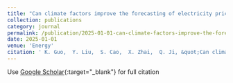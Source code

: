 ```yaml
---
title: "Can climate factors improve the forecasting of electricity price volatility? Evidence from Australia"
collection: publications
category: journal
permalink: /publication/2025-01-01-can-climate-factors-improve-the-forecasting-of-electricity-price-volatility-evidence-from-australia
date: 2025-01-01
venue: 'Energy'
citation: ' K. Guo,  Y. Liu,  S. Cao,  X. Zhai,  Q. Ji, &quot;Can climate factors improve the forecasting of electricity price volatility? Evidence from Australia.&quot; Energy, 2025.'
---
```

Use [Google Scholar](https://scholar.google.com/scholar?q=Can+climate+factors+improve+the+forecasting+of+electricity+price+volatility?+Evidence+from+Australia){:target="_blank"} for full citation